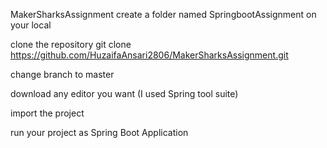 MakerSharksAssignment
create a folder named SpringbootAssignment on your local

clone the repository git clone https://github.com/HuzaifaAnsari2806/MakerSharksAssignment.git

change branch to master

download any editor you want (I used Spring tool suite)

import the project

run your project as Spring Boot Application
